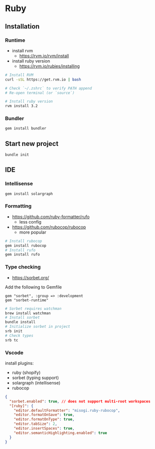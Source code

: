 # Ruby

## Installation

### Runtime

- install rvm
  - https://rvm.io/rvm/install
- install ruby version
  - https://rvm.io/rubies/installing

```bash
# Install RVM
curl -sSL https://get.rvm.io | bash

# Check `~/.zshrc` to verify PATH append
# Re-open terminal (or `source`)

# Install ruby version
rvm install 3.2
```

### Bundler

```bash
gem install bundler
```

## Start new project

```bash
bundle init
```

## IDE

### Intellisense

```bash
gem install solargraph
```

### Formatting

- https://github.com/ruby-formatter/rufo
  - less config
- https://github.com/rubocop/rubocop
  - more popular

```bash
# Install rubocop
gem install rubocop
# Install rufo
gem install rufo
```

### Type checking

- https://sorbet.org/

Add the following to Gemfile

```
gem "sorbet", :group => :development
gem "sorbet-runtime"
```

```bash
# Sorbet requires watchman
brew install watchman
# Install sorbet
bundle install
# Initialize sorbet in project
srb init
# Check types
srb tc
```

### Vscode

install plugins:

- ruby (shopify)
- sorbet (typing support)
- solargraph (intellisense)
- rubocop

```json
{
  "sorbet.enabled": true, // does not support multi-root workspaces
  "[ruby]": {
    "editor.defaultFormatter": "misogi.ruby-rubocop",
    "editor.formatOnSave": true,
    "editor.formatOnType": true,
    "editor.tabSize": 2,
    "editor.insertSpaces": true,
    "editor.semanticHighlighting.enabled": true
  }
}
```
